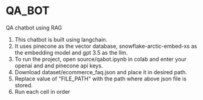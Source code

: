 # QA_BOT
QA chatbot using RAG

1. This chatbot is built using langchain.
2. It uses pinecone as the vector database, snowflake-arctic-embed-xs as the embedding model and gpt 3.5 as the llm.
3. To run the project, open source/qabot.ipynb in colab and enter your openai and and pinecone api keys.
4. Download dataset/ecommerce_faq.json and place it in desired path.
5. Replace value of "FILE_PATH" with the path where above json file is stored.
6. Run each cell in order

